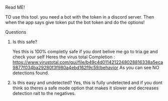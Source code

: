 Read ME! 

TO use this tool. you need a bot with the token in a discord server.
Then when the app says give token put the bot token and do the options!

Questions

1. Is this safe?

   Yes this is 100% completly safe if you dont belive me go to tria.ge and check your self
   Heres the virus total Completion : https://www.virustotal.com/gui/file/b49c4d0114212248028816338a5eca9877f034ba29280f3f980a4ebd162f9c59/behavior
    As you can see NO detections found.

2. Is this easy and undetected?
    Yes, this is fully undetected and if you dont think so theres a safe mode option that makes it slower and
   decreases detection rait to the negatives.
